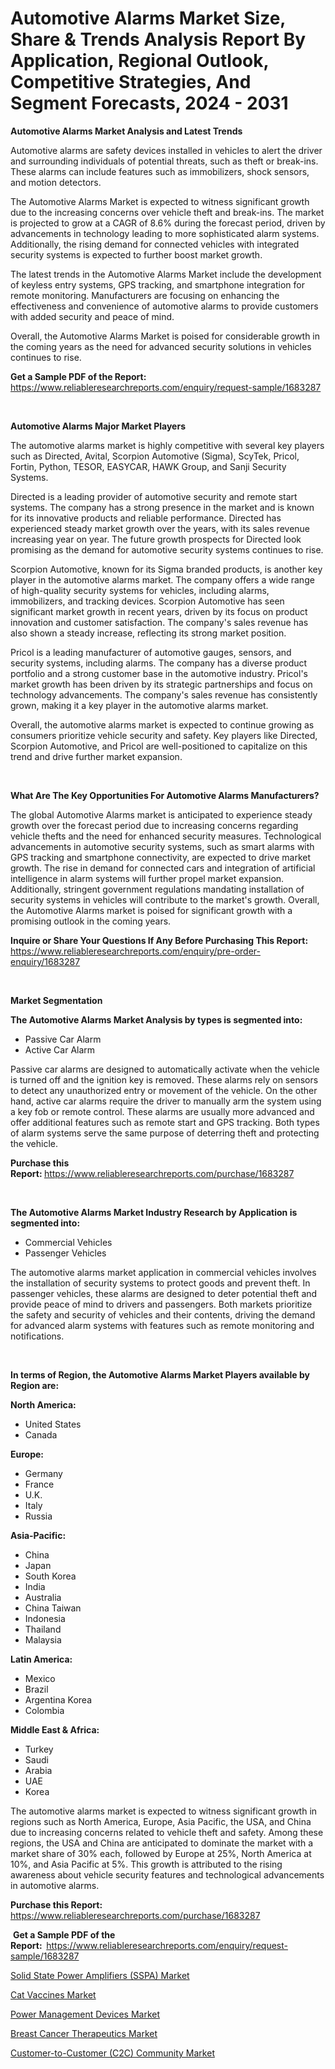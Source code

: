 <p><h1>Automotive Alarms Market Size, Share & Trends Analysis Report By Application, Regional Outlook, Competitive Strategies, And Segment Forecasts, 2024 - 2031</h1></p><p><strong>Automotive Alarms Market Analysis and Latest Trends</strong></p>
<p><p>Automotive alarms are safety devices installed in vehicles to alert the driver and surrounding individuals of potential threats, such as theft or break-ins. These alarms can include features such as immobilizers, shock sensors, and motion detectors.</p><p>The Automotive Alarms Market is expected to witness significant growth due to the increasing concerns over vehicle theft and break-ins. The market is projected to grow at a CAGR of 8.6% during the forecast period, driven by advancements in technology leading to more sophisticated alarm systems. Additionally, the rising demand for connected vehicles with integrated security systems is expected to further boost market growth.</p><p>The latest trends in the Automotive Alarms Market include the development of keyless entry systems, GPS tracking, and smartphone integration for remote monitoring. Manufacturers are focusing on enhancing the effectiveness and convenience of automotive alarms to provide customers with added security and peace of mind.</p><p>Overall, the Automotive Alarms Market is poised for considerable growth in the coming years as the need for advanced security solutions in vehicles continues to rise.</p></p>
<p><strong>Get a Sample PDF of the Report:&nbsp;</strong> <a href="https://www.reliableresearchreports.com/enquiry/request-sample/1683287">https://www.reliableresearchreports.com/enquiry/request-sample/1683287</a></p>
<p>&nbsp;</p>
<p><strong>Automotive Alarms Major Market Players</strong></p>
<p><p>The automotive alarms market is highly competitive with several key players such as Directed, Avital, Scorpion Automotive (Sigma), ScyTek, Pricol, Fortin, Python, TESOR, EASYCAR, HAWK Group, and Sanji Security Systems. </p><p>Directed is a leading provider of automotive security and remote start systems. The company has a strong presence in the market and is known for its innovative products and reliable performance. Directed has experienced steady market growth over the years, with its sales revenue increasing year on year. The future growth prospects for Directed look promising as the demand for automotive security systems continues to rise.</p><p>Scorpion Automotive, known for its Sigma branded products, is another key player in the automotive alarms market. The company offers a wide range of high-quality security systems for vehicles, including alarms, immobilizers, and tracking devices. Scorpion Automotive has seen significant market growth in recent years, driven by its focus on product innovation and customer satisfaction. The company's sales revenue has also shown a steady increase, reflecting its strong market position.</p><p>Pricol is a leading manufacturer of automotive gauges, sensors, and security systems, including alarms. The company has a diverse product portfolio and a strong customer base in the automotive industry. Pricol's market growth has been driven by its strategic partnerships and focus on technology advancements. The company's sales revenue has consistently grown, making it a key player in the automotive alarms market.</p><p>Overall, the automotive alarms market is expected to continue growing as consumers prioritize vehicle security and safety. Key players like Directed, Scorpion Automotive, and Pricol are well-positioned to capitalize on this trend and drive further market expansion.</p></p>
<p>&nbsp;</p>
<p><strong>What Are The Key Opportunities For Automotive Alarms Manufacturers?</strong></p>
<p><p>The global Automotive Alarms market is anticipated to experience steady growth over the forecast period due to increasing concerns regarding vehicle thefts and the need for enhanced security measures. Technological advancements in automotive security systems, such as smart alarms with GPS tracking and smartphone connectivity, are expected to drive market growth. The rise in demand for connected cars and integration of artificial intelligence in alarm systems will further propel market expansion. Additionally, stringent government regulations mandating installation of security systems in vehicles will contribute to the market's growth. Overall, the Automotive Alarms market is poised for significant growth with a promising outlook in the coming years.</p></p>
<p><strong>Inquire or Share Your Questions If Any Before Purchasing This Report:</strong> <a href="https://www.reliableresearchreports.com/enquiry/pre-order-enquiry/1683287">https://www.reliableresearchreports.com/enquiry/pre-order-enquiry/1683287</a></p>
<p>&nbsp;</p>
<p><strong>Market Segmentation</strong></p>
<p><strong>The Automotive Alarms Market Analysis by types is segmented into:</strong></p>
<p><ul><li>Passive Car Alarm</li><li>Active Car Alarm</li></ul></p>
<p><p>Passive car alarms are designed to automatically activate when the vehicle is turned off and the ignition key is removed. These alarms rely on sensors to detect any unauthorized entry or movement of the vehicle. On the other hand, active car alarms require the driver to manually arm the system using a key fob or remote control. These alarms are usually more advanced and offer additional features such as remote start and GPS tracking. Both types of alarm systems serve the same purpose of deterring theft and protecting the vehicle.</p></p>
<p><strong>Purchase this Report:&nbsp;</strong><a href="https://www.reliableresearchreports.com/purchase/1683287">https://www.reliableresearchreports.com/purchase/1683287</a></p>
<p>&nbsp;</p>
<p><strong>The Automotive Alarms Market Industry Research by Application is segmented into:</strong></p>
<p><ul><li>Commercial Vehicles</li><li>Passenger Vehicles</li></ul></p>
<p><p>The automotive alarms market application in commercial vehicles involves the installation of security systems to protect goods and prevent theft. In passenger vehicles, these alarms are designed to deter potential theft and provide peace of mind to drivers and passengers. Both markets prioritize the safety and security of vehicles and their contents, driving the demand for advanced alarm systems with features such as remote monitoring and notifications.</p></p>
<p>&nbsp;</p>
<p><strong>In terms of Region, the Automotive Alarms Market Players available by Region are:</strong></p>
<p>
    <p> <strong> North America: </strong>
        <ul>
            <li>United States</li>
            <li>Canada</li>
        </ul>
        </p> 
    <p> <strong> Europe: </strong>
        <ul>
            <li>Germany</li>
            <li>France</li>
            <li>U.K.</li>
            <li>Italy</li>
            <li>Russia</li>
        </ul>
        </p> 
    <p> <strong> Asia-Pacific: </strong>
        <ul>
            <li>China</li>
            <li>Japan</li>
            <li>South Korea</li>
            <li>India</li>
            <li>Australia</li>
            <li>China Taiwan</li>
            <li>Indonesia</li>
            <li>Thailand</li>
            <li>Malaysia</li>
        </ul>
        </p> 
    <p> <strong> Latin America: </strong>
        <ul>
            <li>Mexico</li>
            <li>Brazil</li>
            <li>Argentina Korea</li>
            <li>Colombia</li>
        </ul>
        </p> 
    <p> <strong> Middle East & Africa: </strong>
        <ul>
            <li>Turkey</li>
            <li>Saudi</li>
            <li>Arabia</li>
            <li>UAE</li>
            <li>Korea</li>
        </ul>
    </p>
    </p>
<p><p>The automotive alarms market is expected to witness significant growth in regions such as North America, Europe, Asia Pacific, the USA, and China due to increasing concerns related to vehicle theft and safety. Among these regions, the USA and China are anticipated to dominate the market with a market share of 30% each, followed by Europe at 25%, North America at 10%, and Asia Pacific at 5%. This growth is attributed to the rising awareness about vehicle security features and technological advancements in automotive alarms.</p></p>
<p><strong>Purchase this Report: </strong><a href="https://www.reliableresearchreports.com/purchase/1683287">https://www.reliableresearchreports.com/purchase/1683287</a></p>
<p>&nbsp;<strong>Get a Sample PDF of the Report:&nbsp;&nbsp;</strong><a href="https://www.reliableresearchreports.com/enquiry/request-sample/1683287">https://www.reliableresearchreports.com/enquiry/request-sample/1683287</a></p>
<p><strong></strong></p>
<p><p><a href="https://github.com/globismark/Market-Research-Report-List-2/blob/main/solid-state-power-amplifiers-sspa-market.md">Solid State Power Amplifiers (SSPA) Market</a></p><p><a href="https://issuu.com/reportprime-2/docs/cat-vaccines-market-size-2030.pptx">Cat Vaccines Market</a></p><p><a href="https://medium.com/@meganlee6679/power-management-devices-market-insights-into-market-cagr-market-trends-and-growth-strategies-b0aa51e62475">Power Management Devices Market</a></p><p><a href="https://issuu.com/reportprime-2/docs/breast-cancer-therapeutics-market-size-2030.pptx">Breast Cancer Therapeutics Market</a></p><p><a href="https://github.com/bobicer/Market-Research-Report-List-2/blob/main/customer-to-customer-c2c-community-market.md">Customer-to-Customer (C2C) Community Market</a></p></p>